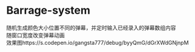 # Barrage-system<br />
随机生成颜色大小位置不同的弹幕，并定时输入已经录入的弹幕数组内容<br />
随窗口宽度改变弹幕动画<br />
效果图https://s.codepen.io/gangsta777/debug/byyQmG/dGrXWdGNjnpM
